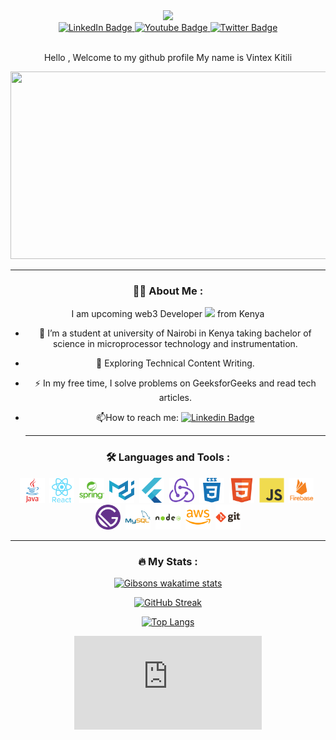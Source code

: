 <div id="header" align="center">
  <img src="https://media.giphy.com/media/M9gbBd9nbDrOTu1Mqx/giphy.gif" width="100"/>
<div id="badges">
  <a href="your-linkedin-[(https://www.linkedin.com/in/vintex-kitili-b11529248)]">
    <img src="https://img.shields.io/badge/LinkedIn-blue?style=for-the-badge&logo=linkedin&logoColor=white" alt="LinkedIn Badge"/>
  </a>
  <a href="your-youtube[(https://youtube.com/@vintexc)]">
    <img src="https://img.shields.io/badge/YouTube-red?style=for-the-badge&logo=youtube&logoColor=white" alt="Youtube Badge"/>
  </a>
  <a href="your-twitter-[(https://twitter.com/Adonis_arlo?t=y2wFcfn-D3QX6jUnQj66dw&s=09)]">
    <img src="https://img.shields.io/badge/Twitter-blue?style=for-the-badge&logo=twitter&logoColor=white" alt="Twitter Badge"/>
  </a>
</div><img src="https://komarev.com/ghpvc/?username=VINTEX011&style=flat-square&color=blue" alt=""/>
 
  Hello , Welcome to my github profile 
  My name is Vintex Kitili 
  <div align="center">
  <img src="https://media.giphy.com/media/dWesBcTLavkZuG35MI/giphy.gif" width="600" height="300"/>
</div>
  
  
  
  
 ---

### :man_technologist: About Me : 
 I am upcoming web3 Developer <img src="https://media.giphy.com/media/WUlplcMpOCEmTGBtBW/giphy.gif" width="30"> from Kenya
  
  - :telescope: I’m a student at university of Nairobi in Kenya taking bachelor of science in microprocessor technology and instrumentation.

- :seedling: Exploring Technical Content Writing.

- :zap: In my free time, I solve problems on GeeksforGeeks and read tech articles.

- :mailbox:How to reach me: [![Linkedin Badge](https://img.shields.io/badge/-VINTEX011-blue?style=flat&logo=Linkedin&logoColor=white)](https://www.linkedin.com/in/vintex-kitili-b11529248)
  
  ---

### :hammer_and_wrench: Languages and Tools :
  
  <div>
  <img src="https://github.com/devicons/devicon/blob/master/icons/java/java-original-wordmark.svg" title="Java" alt="Java" width="40" height="40"/>&nbsp;
  <img src="https://github.com/devicons/devicon/blob/master/icons/react/react-original-wordmark.svg" title="React" alt="React" width="40" height="40"/>&nbsp;
  <img src="https://github.com/devicons/devicon/blob/master/icons/spring/spring-original-wordmark.svg" title="Spring" alt="Spring" width="40" height="40"/>&nbsp;
  <img src="https://github.com/devicons/devicon/blob/master/icons/materialui/materialui-original.svg" title="Material UI" alt="Material UI" width="40" height="40"/>&nbsp;
  <img src="https://github.com/devicons/devicon/blob/master/icons/flutter/flutter-original.svg" title="Flutter" alt="Flutter" width="40" height="40"/>&nbsp;
  <img src="https://github.com/devicons/devicon/blob/master/icons/redux/redux-original.svg" title="Redux" alt="Redux " width="40" height="40"/>&nbsp;
  <img src="https://github.com/devicons/devicon/blob/master/icons/css3/css3-plain-wordmark.svg"  title="CSS3" alt="CSS" width="40" height="40"/>&nbsp;
  <img src="https://github.com/devicons/devicon/blob/master/icons/html5/html5-original.svg" title="HTML5" alt="HTML" width="40" height="40"/>&nbsp;
  <img src="https://github.com/devicons/devicon/blob/master/icons/javascript/javascript-original.svg" title="JavaScript" alt="JavaScript" width="40" height="40"/>&nbsp;
  <img src="https://github.com/devicons/devicon/blob/master/icons/firebase/firebase-plain-wordmark.svg" title="Firebase" alt="Firebase" width="40" height="40"/>&nbsp;
  <img src="https://github.com/devicons/devicon/blob/master/icons/gatsby/gatsby-original.svg" title="Gatsby"  alt="Gatsby" width="40" height="40"/>&nbsp;
  <img src="https://github.com/devicons/devicon/blob/master/icons/mysql/mysql-original-wordmark.svg" title="MySQL"  alt="MySQL" width="40" height="40"/>&nbsp;
  <img src="https://github.com/devicons/devicon/blob/master/icons/nodejs/nodejs-original-wordmark.svg" title="NodeJS" alt="NodeJS" width="40" height="40"/>&nbsp;
  <img src="https://github.com/devicons/devicon/blob/master/icons/amazonwebservices/amazonwebservices-plain-wordmark.svg" title="AWS" alt="AWS" width="40" height="40"/>&nbsp;
  <img src="https://github.com/devicons/devicon/blob/master/icons/git/git-original-wordmark.svg" title="Git" **alt="Git" width="40" height="40"/>
</div>
  
  ---

### :fire: My Stats :

[![Gibsons wakatime stats](https://github-readme-stats.vercel.app/api/wakatime?username=Eightsville&theme=radical&custom_title=My%20Wakatime%20Stats&layout=compact)](https://github.com/Domains8)
  
[![GitHub Streak](http://github-readme-streak-stats.herokuapp.com?user=VINTEX011&theme=dark&background=000000)](https://git.io/streak-stats)
  
[![Top Langs](https://github-readme-stats.vercel.app/api/top-langs/?username=VINTEX011&layout=compact&theme=vision-friendly-dark)](https://github.com/anuraghazra/github-readme-stats)  
  
<div>
<p>
  <figure><embed src="https://wakatime.com/share/@jonyach/55e16a15-8885-4b9b-a093-5ecb1a5cf59f.svg"></embed></figure>
</p>
</div>
  
  
  
  
  
  
  
